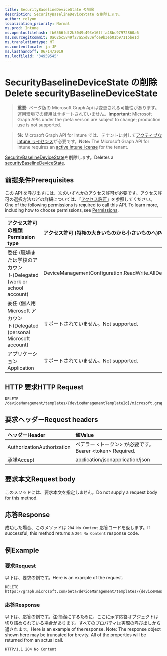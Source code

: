 ```yaml
---
title: SecurityBaselineDeviceState の削除
description: SecurityBaselineDeviceState を削除します。
author: rolyon
localization_priority: Normal
ms.prod: Intune
ms.openlocfilehash: fb6566fdf2b3049c493e16fffa48bc97972860a6
ms.sourcegitcommit: 0a62bc5849f27a55d83efce9b3eb01b9711bbe1d
ms.translationtype: MT
ms.contentlocale: ja-JP
ms.lasthandoff: 06/14/2019
ms.locfileid: "34959545"
---
```

# <a name="delete-securitybaselinedevicestate"></a><span data-ttu-id="0d57b-103">SecurityBaselineDeviceState の削除</span><span class="sxs-lookup"><span data-stu-id="0d57b-103">Delete securityBaselineDeviceState</span></span>

> <span data-ttu-id="0d57b-104">**重要:** ベータ版の Microsoft Graph Api は変更される可能性があります。運用環境での使用はサポートされていません。</span><span class="sxs-lookup"><span data-stu-id="0d57b-104">**Important:** Microsoft Graph APIs under the /beta version are subject to change; production use is not supported.</span></span>

> <span data-ttu-id="0d57b-105">**注:** Microsoft Graph API for Intune では、テナントに対して[アクティブな intune ライセンス](https://go.microsoft.com/fwlink/?linkid=839381)が必要です。</span><span class="sxs-lookup"><span data-stu-id="0d57b-105">**Note:** The Microsoft Graph API for Intune requires an [active Intune license](https://go.microsoft.com/fwlink/?linkid=839381) for the tenant.</span></span>

<span data-ttu-id="0d57b-106">[SecurityBaselineDeviceState](../resources/intune-deviceintent-securitybaselinedevicestate.md)を削除します。</span><span class="sxs-lookup"><span data-stu-id="0d57b-106">Deletes a [securityBaselineDeviceState](../resources/intune-deviceintent-securitybaselinedevicestate.md).</span></span>

## <a name="prerequisites"></a><span data-ttu-id="0d57b-107">前提条件</span><span class="sxs-lookup"><span data-stu-id="0d57b-107">Prerequisites</span></span>
<span data-ttu-id="0d57b-p101">この API を呼び出すには、次のいずれかのアクセス許可が必要です。アクセス許可の選択方法などの詳細については、「[アクセス許可](/graph/permissions-reference)」を参照してください。</span><span class="sxs-lookup"><span data-stu-id="0d57b-p101">One of the following permissions is required to call this API. To learn more, including how to choose permissions, see [Permissions](/graph/permissions-reference).</span></span>

|<span data-ttu-id="0d57b-110">アクセス許可の種類</span><span class="sxs-lookup"><span data-stu-id="0d57b-110">Permission type</span></span>|<span data-ttu-id="0d57b-111">アクセス許可 (特権の大きいものから小さいものへ)</span><span class="sxs-lookup"><span data-stu-id="0d57b-111">Permissions (from most to least privileged)</span></span>|
|:---|:---|
|<span data-ttu-id="0d57b-112">委任 (職場または学校のアカウント)</span><span class="sxs-lookup"><span data-stu-id="0d57b-112">Delegated (work or school account)</span></span>|<span data-ttu-id="0d57b-113">DeviceManagementConfiguration.ReadWrite.All</span><span class="sxs-lookup"><span data-stu-id="0d57b-113">DeviceManagementConfiguration.ReadWrite.All</span></span>|
|<span data-ttu-id="0d57b-114">委任 (個人用 Microsoft アカウント)</span><span class="sxs-lookup"><span data-stu-id="0d57b-114">Delegated (personal Microsoft account)</span></span>|<span data-ttu-id="0d57b-115">サポートされていません。</span><span class="sxs-lookup"><span data-stu-id="0d57b-115">Not supported.</span></span>|
|<span data-ttu-id="0d57b-116">アプリケーション</span><span class="sxs-lookup"><span data-stu-id="0d57b-116">Application</span></span>|<span data-ttu-id="0d57b-117">サポートされていません。</span><span class="sxs-lookup"><span data-stu-id="0d57b-117">Not supported.</span></span>|

## <a name="http-request"></a><span data-ttu-id="0d57b-118">HTTP 要求</span><span class="sxs-lookup"><span data-stu-id="0d57b-118">HTTP Request</span></span>
<!-- {
  "blockType": "ignored"
}
-->
``` http
DELETE /deviceManagement/templates/{deviceManagementTemplateId}/microsoft.graph.securityBaselineTemplate/deviceStates/{securityBaselineDeviceStateId}
```

## <a name="request-headers"></a><span data-ttu-id="0d57b-119">要求ヘッダー</span><span class="sxs-lookup"><span data-stu-id="0d57b-119">Request headers</span></span>
|<span data-ttu-id="0d57b-120">ヘッダー</span><span class="sxs-lookup"><span data-stu-id="0d57b-120">Header</span></span>|<span data-ttu-id="0d57b-121">値</span><span class="sxs-lookup"><span data-stu-id="0d57b-121">Value</span></span>|
|:---|:---|
|<span data-ttu-id="0d57b-122">Authorization</span><span class="sxs-lookup"><span data-stu-id="0d57b-122">Authorization</span></span>|<span data-ttu-id="0d57b-123">ベアラー &lt;トークン&gt; が必要です。</span><span class="sxs-lookup"><span data-stu-id="0d57b-123">Bearer &lt;token&gt; Required.</span></span>|
|<span data-ttu-id="0d57b-124">承諾</span><span class="sxs-lookup"><span data-stu-id="0d57b-124">Accept</span></span>|<span data-ttu-id="0d57b-125">application/json</span><span class="sxs-lookup"><span data-stu-id="0d57b-125">application/json</span></span>|

## <a name="request-body"></a><span data-ttu-id="0d57b-126">要求本文</span><span class="sxs-lookup"><span data-stu-id="0d57b-126">Request body</span></span>
<span data-ttu-id="0d57b-127">このメソッドには、要求本文を指定しません。</span><span class="sxs-lookup"><span data-stu-id="0d57b-127">Do not supply a request body for this method.</span></span>

## <a name="response"></a><span data-ttu-id="0d57b-128">応答</span><span class="sxs-lookup"><span data-stu-id="0d57b-128">Response</span></span>
<span data-ttu-id="0d57b-129">成功した場合、このメソッドは `204 No Content` 応答コードを返します。</span><span class="sxs-lookup"><span data-stu-id="0d57b-129">If successful, this method returns a `204 No Content` response code.</span></span>

## <a name="example"></a><span data-ttu-id="0d57b-130">例</span><span class="sxs-lookup"><span data-stu-id="0d57b-130">Example</span></span>

### <a name="request"></a><span data-ttu-id="0d57b-131">要求</span><span class="sxs-lookup"><span data-stu-id="0d57b-131">Request</span></span>
<span data-ttu-id="0d57b-132">以下は、要求の例です。</span><span class="sxs-lookup"><span data-stu-id="0d57b-132">Here is an example of the request.</span></span>
``` http
DELETE https://graph.microsoft.com/beta/deviceManagement/templates/{deviceManagementTemplateId}/microsoft.graph.securityBaselineTemplate/deviceStates/{securityBaselineDeviceStateId}
```

### <a name="response"></a><span data-ttu-id="0d57b-133">応答</span><span class="sxs-lookup"><span data-stu-id="0d57b-133">Response</span></span>
<span data-ttu-id="0d57b-p102">以下は、応答の例です。注:簡潔にするために、ここに示す応答オブジェクトは切り詰められている場合があります。すべてのプロパティは実際の呼び出しから返されます。</span><span class="sxs-lookup"><span data-stu-id="0d57b-p102">Here is an example of the response. Note: The response object shown here may be truncated for brevity. All of the properties will be returned from an actual call.</span></span>
``` http
HTTP/1.1 204 No Content
```





